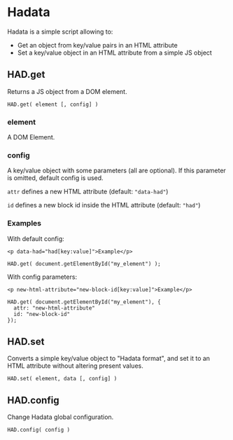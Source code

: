 Hadata
=============================================================

Hadata is a simple script allowing to:

* Get an object from key/value pairs in an HTML attribute
* Set a key/value object in an HTML attribute from a simple JS object

HAD.get
-------------------------------------------------------------

Returns a JS object from a DOM element.

    HAD.get( element [, config] )

### element ###

A DOM Element.

### config ###

A key/value object with some parameters (all are optional). If this parameter is omitted, default config is used.

`attr` defines a new HTML attribute (default: `"data-had"`)

`id` defines a new block id inside the HTML attribute (default: `"had"`)

### Examples ###

With default config:

    <p data-had="had[key:value]">Example</p>

    HAD.get( document.getElementById("my_element") );

With config parameters:

    <p new-html-attribute="new-block-id[key:value]">Example</p>

    HAD.get( document.getElementById("my_element"), {
      attr: "new-html-attribute"
      id: "new-block-id"
    });


HAD.set
-------------------------------------------------------------

Converts a simple key/value object to "Hadata format", and set it to an HTML attribute without altering present values.

    HAD.set( element, data [, config] )

HAD.config
-------------------------------------------------------------

Change Hadata global configuration.

    HAD.config( config )